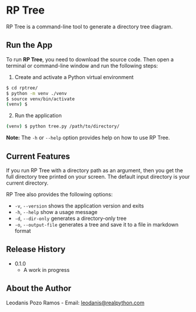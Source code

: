 # RP Tree

RP Tree is a command-line tool to generate a directory tree diagram.

## Run the App

To run **RP Tree**, you need to download the source code. Then open a terminal or command-line window and run the following steps:

1. Create and activate a Python virtual environment

```sh
$ cd rptree/
$ python -m venv ./venv
$ source venv/bin/activate
(venv) $
```

2. Run the application

```sh
(venv) $ python tree.py /path/to/directory/
```

**Note:** The `-h` or `--help` option provides help on how to use RP Tree.

## Current Features

If you run RP Tree with a directory path as an argument, then you get the full directory tree printed on your screen. The default input directory is your current directory.

RP Tree also provides the following options:

- `-v`, `--version` shows the application version and exits
- `-h`, `--help` show a usage message
- `-d`, `--dir-only` generates a directory-only tree
- `-o`, `--output-file` generates a tree and save it to a file in markdown format

## Release History

- 0.1.0
  - A work in progress

## About the Author

Leodanis Pozo Ramos - Email: leodanis@realpython.com
